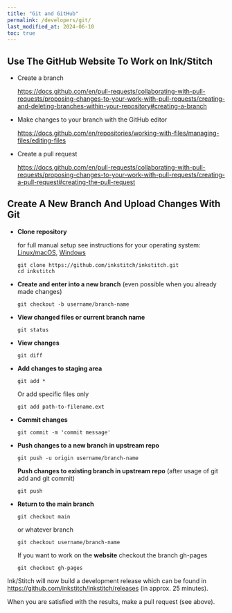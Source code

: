 ```yaml
---
title: "Git and GitHub"
permalink: /developers/git/
last_modified_at: 2024-06-10
toc: true
---
```

## Use The GitHub Website To Work on Ink/Stitch

* Create a branch

  <https://docs.github.com/en/pull-requests/collaborating-with-pull-requests/proposing-changes-to-your-work-with-pull-requests/creating-and-deleting-branches-within-your-repository#creating-a-branch>

* Make changes to your branch with the GitHub editor

  <https://docs.github.com/en/repositories/working-with-files/managing-files/editing-files>

* Create a pull request

  <https://docs.github.com/en/pull-requests/collaborating-with-pull-requests/proposing-changes-to-your-work-with-pull-requests/creating-a-pull-request#creating-the-pull-request>

## Create A New Branch And Upload Changes With Git

* **Clone repository**

  for full manual setup see instructions for your operating system: [Linux/macOS](/developers/inkstitch/manual-setup/), [Windows](/developers/inkstitch/windows-manual-build/)

  ```
  git clone https://github.com/inkstitch/inkstitch.git
  cd inkstitch
  ```

* **Create and enter into a new branch** (even possible when you already made changes)

  ```
  git checkout -b username/branch-name
  ```

* **View changed files or current branch name**

  ```
  git status
  ```

* **View changes**

  ```
  git diff
  ```

* **Add changes to staging area**

  ```
  git add *
  ```

  Or add specific files only

  ```
  git add path-to-filename.ext
  ```

* **Commit changes**

  ```
  git commit -m 'commit message'
  ```

* **Push changes to a new branch in upstream repo**

  ```
  git push -u origin username/branch-name
  ```

  **Push changes to existing branch in upstream repo** (after usage of git add and git commit)

  ```
  git push
  ```

* **Return to the main branch**

  ```
  git checkout main
  ```

  or whatever branch

  ```
  git checkout username/branch-name
  ```

  If you want to work on the **website** checkout the branch gh-pages

  ```
  git checkout gh-pages
  ```

Ink/Stitch will now build a development release which can be found in <https://github.com/inkstitch/inkstitch/releases> (in approx. 25 minutes).

When you are satisfied with the results, make a pull request (see above).
